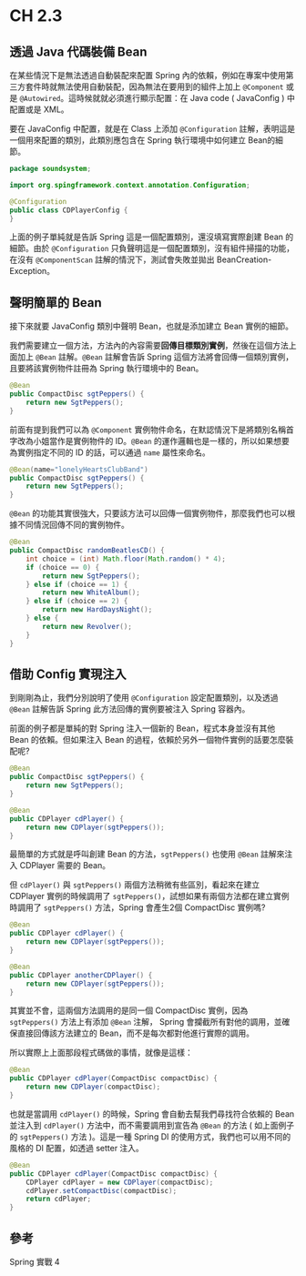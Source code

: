 # CH 2.3
## 透過 Java 代碼裝備 Bean
在某些情況下是無法透過自動裝配來配置 Spring 內的依賴，例如在專案中使用第三方套件時就無法使用自動裝配，因為無法在要用到的組件上加上 `@Component` 或是 `@Autowired`。這時候就就必須進行顯示配置：在 Java code ( JavaConfig ) 中配置或是 XML。

要在 JavaConfig 中配置，就是在 Class 上添加 `@Configuration` 註解，表明這是一個用來配置的類別，此類別應包含在 Spring 執行環境中如何建立 Bean的細節。
```java
package soundsystem;

import org.spingframework.context.annotation.Configuration;

@Configuration
public class CDPlayerConfig {
}
```
上面的例子單純就是告訴 Spring 這是一個配置類別，還沒填寫實際創建 Bean 的細節。由於 `@Configuration` 只負聲明這是一個配置類別，沒有組件掃描的功能，在沒有 `@ComponentScan` 註解的情況下，測試會失敗並拋出 BeanCreation-Exception。

## 聲明簡單的 Bean
接下來就要 JavaConfig 類別中聲明 Bean，也就是添加建立 Bean 實例的細節。

我們需要建立一個方法，方法內的內容需要**回傳目標類別實例**，然後在這個方法上面加上 `@Bean` 註解。`@Bean` 註解會告訴 Spring 這個方法將會回傳一個類別實例，且要將該實例物件註冊為 Spring 執行環境中的 Bean。
```java
@Bean
public CompactDisc sgtPeppers() {
    return new SgtPeppers();
}
```

前面有提到我們可以為 `@Component` 實例物件命名，在默認情況下是將類別名稱首字改為小姐當作是實例物件的 ID。`@Bean` 的運作邏輯也是一樣的，所以如果想要為實例指定不同的 ID 的話，可以通過 `name` 屬性來命名。
```java
@Bean(name="lonelyHeartsClubBand")
public CompactDisc sgtPeppers() {
    return new SgtPeppers();
}
```

`@Bean` 的功能其實很強大，只要該方法可以回傳一個實例物件，那麼我們也可以根據不同情況回傳不同的實例物件。
```java
@Bean
public CompactDisc randomBeatlesCD() {
    int choice = (int) Math.floor(Math.random() * 4);
    if (choice == 0) {
        return new SgtPeppers();
    } else if (choice == 1) {
        return new WhiteAlbum();
    } else if (choice == 2) {
        return new HardDaysNight();
    } else {
        return new Revolver();
    }
}
```

## 借助 Config 實現注入
到剛剛為止，我們分別說明了使用 `@Configuration` 設定配置類別，以及透過 `@Bean` 註解告訴 Spring 此方法回傳的實例要被注入 Spring 容器內。

前面的例子都是單純的對 Spring 注入一個新的 Bean，程式本身並沒有其他 Bean 的依賴。但如果注入 Bean 的過程，依賴於另外一個物件實例的話要怎麼裝配呢?
```java
@Bean
public CompactDisc sgtPeppers() {
    return new SgtPeppers();
}
```
```java
@Bean
public CDPlayer cdPlayer() {
    return new CDPlayer(sgtPeppers());
}
```
最簡單的方式就是呼叫創建 Bean 的方法，`sgtPeppers()` 也使用 `@Bean` 註解來注入 CDPlayer 需要的 Bean。

但 `cdPlayer()` 與 `sgtPeppers()` 兩個方法稍微有些區別，看起來在建立 CDPlayer 實例的時候調用了 `sgtPeppers()`，試想如果有兩個方法都在建立實例時調用了 `sgtPeppers()` 方法，Spring 會產生2個 CompactDisc 實例嗎?
```java
@Bean
public CDPlayer cdPlayer() {
    return new CDPlayer(sgtPeppers());
}

@Bean
public CDPlayer anotherCDPlayer() {
    return new CDPlayer(sgtPeppers());
}
```

其實並不會，這兩個方法調用的是同一個 CompactDisc 實例，因為 `sgtPeppers()` 方法上有添加 `@Bean` 注解， Spring 會攔截所有對他的調用，並確保直接回傳該方法建立的 Bean，而不是每次都對他進行實際的調用。

所以實際上上面那段程式碼做的事情，就像是這樣：
```java
@Bean
public CDPlayer cdPlayer(CompactDisc compactDisc) {
    return new CDPlayer(compactDisc);
}
```

也就是當調用 `cdPlayer()` 的時候，Spring 會自動去幫我們尋找符合依賴的 Bean 並注入到 `cdPlayer()` 方法中，而不需要調用到宣告為 `@Bean` 的方法 ( 如上面例子的 `sgtPeppers()` 方法 )。這是一種 Spring DI 的使用方式，我們也可以用不同的風格的 DI 配置，如透過 setter 注入。
```java
@Bean
public CDPlayer cdPlayer(CompactDisc compactDisc) {
    CDPlayer cdPlayer = new CDPlayer(compactDisc);
    cdPlayer.setCompactDisc(compactDisc);
    return cdPlayer;
}
```

## 參考
Spring 實戰 4